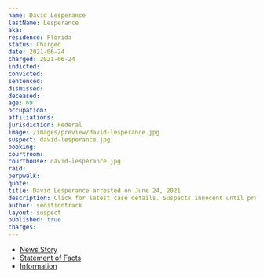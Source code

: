 ```yaml
---
name: David Lesperance
lastName: Lesperance
aka:
residence: Florida
status: Charged
date: 2021-06-24
charged: 2021-06-24
indicted:
convicted: 
sentenced:
dismissed: 
deceased:
age: 69
occupation:
affiliations:
jurisdiction: Federal
image: /images/preview/david-lesperance.jpg
suspect: david-lesperance.jpg
booking:
courtroom:
courthouse: david-lesperance.jpg
raid:
perpwalk:
quote:
title: David Lesperance arrested on June 24, 2021
description: Click for latest case details. Suspects innocent until proven guilty.
author: seditiontrack
layout: suspect
published: true
charges:
---
```

- [News Story](https://www.msn.com/en-us/news/crime/central-florida-man-arrested-in-connection-with-january-6-capitol-riot/ar-AALpHS2)
- [Statement of Facts](https://www.justice.gov/usao-dc/case-multi-defendant/file/1406091/download)
- [Information](https://www.justice.gov/usao-dc/case-multi-defendant/file/1418066/download)
